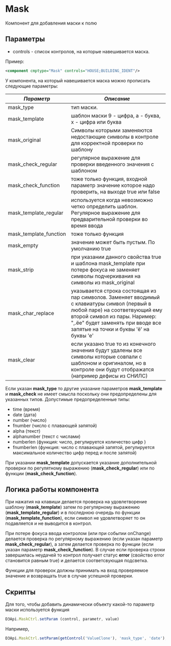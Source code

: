 # Mask

Компонент для добавления маски к полю

## Параметры

* controls - список контролов, на которые навешивается маска.

Пример:

```xml
<component cmptype="Mask" controls="HOUSE;BUILDING_IDENT"/>
```

У компонента, на который навешивается маска можно прописать следующие параметры:

|*Параметр*|*Описание*|
|---|---|
|mask_type | тип маски. |
|mask_template| шаблон маски 9 - цифра, a - буква, x - цифра или буква|
|mask_original| Символы которыми заменяются недостающие символы в контроле для корректной проверки по шаблону |
|mask_check_regular|регулярное выражение для проверки введенного значения с шаблоном|
|mask_check_function|тоже только функция, входной параметр значение которое надо проверить, на выходе true или false|
|mask_template_regular|используется когда невозможно четко определить шаблон. Регулярное выражение для предварительной проверки во время ввода|
|mask_template_function|тоже только функция|
|mask_empty|значение может быть пустым. По умолчанию true|
|mask_strip|при указании данного свойства true и шаблона mask_template при потере фокуса не заменяет символы подчеркивания на символы из mask_original|
|mask_char_replace|указывается строка состоящая из пар символов. Заменяет вводимый с клавиатуры символ (первый в любой паре) на соответвующий ему второй символ из пары. Наример: ",.ёе" будет заменять при вводе все запятые на точки и буквы 'ё' на буквы 'е'|
|mask_clear|если указано true то из конечного значения будут удалены все символы которые совпали с шаблоном и оригиналом, но в контроле они будут отображатся (например дефисы из СНИЛС)|

Если указан **mask_type** то другие указание параметров **mask_template** и **mask_check** не имеет смысла поскольку они предопределены для указанных типов.
Допустимые предопределенные типы:
* time (время)
* date (дата)
* number (число)
* fnumber (число с плавающей запятой)
* alpha (текст)
* alphanumber (текст с числами)
* numberlen (функция: число, регулируется количество цифр )
* fnumberlen (функция: число с плавающей запятой, регулируется максимальное количество цифр перед и после запятой)

При указании **mask_template** допускается указание дополнительной проверки по регулятному выражению (**mask_check_regular**) или по функции (**mask_check_function**).

## Логика работы компонента

 При нажатия на клавиши делается проверка на удовлетворение шаблону (**mask_template**) затем по регулярному выражению (**mask_template_regular**) и в последнюю очередь по функции (**mask_template_function**), если символ не удовлетворяет то он подавляется и не выводится в контрол.
 
 При потере фокуса ввода контролом (или при событии onChange) делается проверка по регулярному выражению (если указан параметр **mask_check_regular**), а затем делается проверка по функции (если указан параметр **mask_check_function**). В случае если проверка строки завершилась неудачей то контрол получает статус **error** (свойство error становится равным true) и делается соответсвующая подсветка.

Функции для проверок должны принимать на вход проверяемое значение и возвращать true в случае успешной проверки.

## Скрипты

 Для того, чтобы добавить динамически объекту какой-то параметр маски используется функция
 
```js
D3Api.MaskCtrl.setParam (control, parametr, value)
```
Например,

```js
D3Api.MaskCtrl.setParam(getControl('ValueClone'), 'mask_type', 'date');
```
